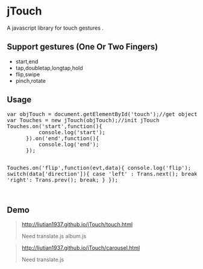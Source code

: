 <h1>jTouch</h1>

A javascript library for touch gestures .<br/>

<h2>Support gestures (One Or Two Fingers)</h2>
<ul>
  <li>start,end</li>
  <li>tap,doubletap,longtap,hold</li>
  <li>flip,swipe</li>
  <li>pinch,rotate</li>
</ul>

<h2>Usage</h2>
<pre>
var objTouch = document.getElementById('touch');//get object
var Touches = new jTouch(objTouch);//init jTouch
Touches.on('start',function(){
		  console.log('start');
	  }).on('end',function(){
		  console.log('end');
	  });


Touches.on('flip',function(evt,data){
	console.log('flip');
	switch(data['direction']){
		case 'left' :
			Trans.next();
			break;
		case 'right':
			Trans.prev();
			break;
		}
	});

</pre>

<h2>Demo</h2>

<blockquote>
<a href="http://liutian1937.github.io/jTouch/touch.html" target="_blank">http://liutian1937.github.io/jTouch/touch.html</a>

Need translate.js album.js
</blockquote>

<blockquote>
<a href="http://liutian1937.github.io/jTouch/carousel.html" target="_blank">http://liutian1937.github.io/jTouch/carousel.html</a>

Need translate.js
</blockquote>


